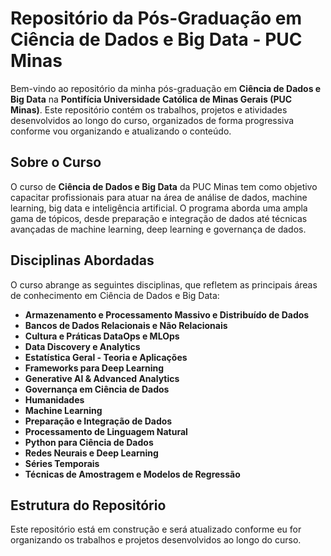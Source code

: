 # Repositório da Pós-Graduação em Ciência de Dados e Big Data - PUC Minas

Bem-vindo ao repositório da minha pós-graduação em **Ciência de Dados e Big Data** na **Pontifícia Universidade Católica de Minas Gerais (PUC Minas)**. Este repositório contém os trabalhos, projetos e atividades desenvolvidos ao longo do curso, organizados de forma progressiva conforme vou organizando e atualizando o conteúdo.

## Sobre o Curso

O curso de **Ciência de Dados e Big Data** da PUC Minas tem como objetivo capacitar profissionais para atuar na área de análise de dados, machine learning, big data e inteligência artificial. O programa aborda uma ampla gama de tópicos, desde preparação e integração de dados até técnicas avançadas de machine learning, deep learning e governança de dados.

## Disciplinas Abordadas

O curso abrange as seguintes disciplinas, que refletem as principais áreas de conhecimento em Ciência de Dados e Big Data:

- **Armazenamento e Processamento Massivo e Distribuído de Dados**
- **Bancos de Dados Relacionais e Não Relacionais**
- **Cultura e Práticas DataOps e MLOps**
- **Data Discovery e Analytics**
- **Estatística Geral - Teoria e Aplicações**
- **Frameworks para Deep Learning**
- **Generative AI & Advanced Analytics**
- **Governança em Ciência de Dados**
- **Humanidades**
- **Machine Learning**
- **Preparação e Integração de Dados**
- **Processamento de Linguagem Natural**
- **Python para Ciência de Dados**
- **Redes Neurais e Deep Learning**
- **Séries Temporais**
- **Técnicas de Amostragem e Modelos de Regressão**

## Estrutura do Repositório

Este repositório está em construção e será atualizado conforme eu for organizando os trabalhos e projetos desenvolvidos ao longo do curso.
